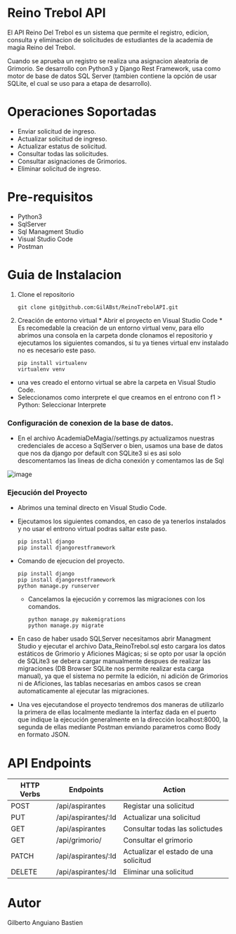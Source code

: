 # Reino Trebol API
El API Reino Del Trebol es un sistema que permite el registro, edicion, consulta y eliminacion de solicitudes de estudiantes de la academia de magia Reino del Trebol. 

Cuando se aprueba un registro se realiza una asignacion aleatoria de Grimorio. Se desarrollo con Python3 y Django Rest Framework, usa como motor de base de datos SQL Server (tambien contiene la opción de usar SQLite, el cual se uso para a etapa de desarrollo).

# Operaciones Soportadas

* Enviar solicitud de ingreso.
* Actualizar solicitud de ingreso.
* Actualizar estatus de solicitud.
* Consultar todas las solicitudes.
* Consultar asignaciones de Grimorios.
* Eliminar solicitud de ingreso.

# Pre-requisitos 

* Python3
* SqlServer
* Sql Managment Studio
* Visual Studio Code
* Postman

# Guia de Instalacion
  1. Clone el repositorio 
  
     ```
     git clone git@github.com:GilABst/ReinoTrebolAPI.git
     ```
     
  2. Creación de entorno virtual
    * Abrir el proyecto en Visual Studio Code
    * Es recomedable la creación de un entorno virtual venv, para ello abrimos una consola en la carpeta donde clonamos el repositorio y ejecutamos los siguientes comandos, si tu ya tienes virtual env instalado no es necesario este paso.

     ```
     pip install virtualenv
     virtualenv venv
     ```
     
  
   * una ves creado el entorno virtual se abre la carpeta en Visual Studio Code.
   * Seleccionamos como interprete el que creamos en el entrono con f1 > Python: Seleccionar Interprete
    
  ### Configuración de conexion de la base de datos.
  
  * En el archivo AcademiaDeMagia//settings.py actualizamos nuestras credenciales de acceso a SqlServer o bien, usamos una base de datos que nos da django por default con SQLite3 si es asi solo descomentamos las lineas de dicha conexión y comentamos las de Sql

![image](![image](https://user-images.githubusercontent.com/61305491/222931339-ed85b914-9491-4fdb-bb60-ef11aa3f920d.png))

### Ejecución del Proyecto

* Abrimos una teminal directo en Visual Studio Code.
* Ejecutamos los siguientes comandos, en caso de ya tenerlos instalados y no usar el entrono virtual podras saltar este paso.
     ```
     pip install django
     pip install djangorestframework
     ```

* Comando de ejecucion del proyecto.
     ```
     pip install django
     pip install djangorestframework
     python manage.py runserver 
     ```
  * Cancelamos la ejecución y corremos las migraciones con los comandos.

     ```
     python manage.py makemigrations
     python manage.py migrate
     ```
* En caso de haber usado SQLServer necesitamos abrir Managment Studio y ejecutar el archivo Data_ReinoTrebol.sql esto cargara los datos estáticos de Grimorio y Aficiones Mágicas; si se opto por usar la opción de SQLite3 se debera cargar manualmente despues de realizar las migraciones (DB Browser SQLite nos permite realizar esta carga manual), ya que el sistema no permite la edición, ni adición de Grimorios ni de Aficiones, las tablas necesarias en ambos casos se crean automaticamente al ejecutar las migraciones.

* Una ves ejecutandose el proyecto tendremos dos maneras de utilizarlo la primera de ellas localmente mediante la interfaz dada en el puerto que indique la ejecución generalmente en la dirección localhost:8000, la segunda de ellas mediante Postman enviando parametros como Body en formato JSON.


# API Endpoints

| HTTP Verbs | Endpoints | Action |
| --- | --- | --- |
| POST | /api/aspirantes | Registar una solicitud |
| PUT | /api/aspirantes/:Id  | Actualizar una solicitud |
| GET | /api/aspirantes | Consultar todas las solictudes |
| GET | /api/grimorio/| Consultar el grimorio |
| PATCH | /api/aspirantes/:Id | Actualizar el estado de una solicitud |
| DELETE | /api/aspirantes/:Id | Eliminar una solicitud |

# Autor
  
  Gilberto Anguiano Bastien
